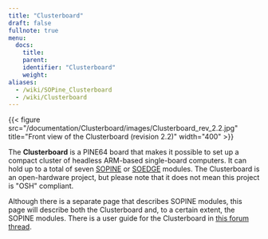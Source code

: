 ```yaml
---
title: "Clusterboard"
draft: false
fullnote: true
menu:
  docs:
    title:
    parent:
    identifier: "Clusterboard"
    weight:
aliases:
  - /wiki/SOPine_Clusterboard
  - /wiki/Clusterboard
---
```


{{< figure src="/documentation/Clusterboard/images/Clusterboard_rev_2.2.jpg" title="Front view of the Clusterboard (revision 2.2)" width="400" >}}

The **Clusterboard** is a PINE64 board that makes it possible to set up a compact cluster of headless ARM-based single-board computers. It can hold up to a total of seven [SOPINE](/documentation/SOPINE) or [SOEDGE](/documentation/SOEDGE) modules. The Clusterboard is an open-hardware project, but please note that it does not mean this project is "OSH" compliant.

Although there is a separate page that describes SOPINE modules, this page will describe both the Clusterboard and, to a certain extent, the SOPINE modules. There is a user guide for the Clusterboard in [this forum thread](https://forum.pine64.org/showthread.php?tid=7077).

